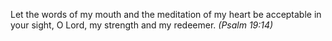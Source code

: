 Let the words of my mouth and the meditation of my heart be acceptable in your sight, O Lord, my strength and my redeemer. _(Psalm 19:14)_
